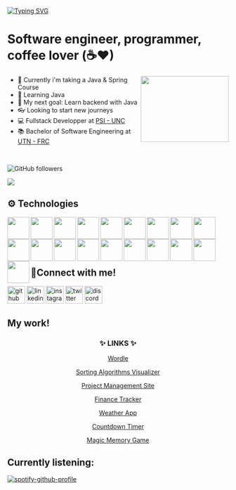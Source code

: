 [![Typing SVG](https://readme-typing-svg.herokuapp.com?size=30&color=33F709&center=true&vCenter=true&width=900&lines=Hello+World%2C+I'm+Tomas!++%F0%9F%91%A8%F0%9F%8F%BB%E2%80%8D%F0%9F%92%BB)](https://git.io/typing-svg)


# Software engineer, programmer, coffee lover (☕♥)

<img align="right" height="150" width="200" src="https://media.giphy.com/media/WUlplcMpOCEmTGBtBW/giphy.gif">

- 🔭 Currently i'm taking a Java & Spring Course
- 🌱 Learning Java
- 📢 My next goal: Learn backend with Java
- 👓 Looking to start new journeys
- 💻 Fullstack Developper at [PSI - UNC](https://www.unc.edu.ar/informatica)
- 📚 Bachelor of Software Engineering at [UTN - FRC](https://www.frc.utn.edu.ar)

<br>

![GitHub followers](https://img.shields.io/github/followers/tomzvilla?color=%23181717&logo=github&style=for-the-badge)

<a href="https://www.linkedin.com/in/tomas-villarreal-883526197/"><img src="https://img.shields.io/badge/LinkedIn-0077B5?style=for-the-badge&logo=linkedin&logoColor=white"></a>


## ⚙ Technologies

          
<img align="left" width="50" src="https://cdn.jsdelivr.net/gh/devicons/devicon/icons/html5/html5-original.svg" />
<img align="left" width="50" src="https://cdn.jsdelivr.net/gh/devicons/devicon/icons/css3/css3-original.svg" />
<img align="left" width="50" src="https://cdn.jsdelivr.net/gh/devicons/devicon/icons/bootstrap/bootstrap-original.svg" />
<img align="left" width="50" src="https://cdn.jsdelivr.net/gh/devicons/devicon/icons/sass/sass-original.svg" />
<img align="left" width="50" src="https://cdn.jsdelivr.net/gh/devicons/devicon/icons/vscode/vscode-original.svg" />

<img align="left" width="50" src="https://cdn.jsdelivr.net/gh/devicons/devicon/icons/pycharm/pycharm-original.svg" />
<img align="left" width="50" src="https://cdn.jsdelivr.net/gh/devicons/devicon/icons/python/python-original.svg" />
<img align="left" width="50" src="https://cdn.jsdelivr.net/gh/devicons/devicon/icons/git/git-original.svg" />

<img align="left" width="50" src="https://cdn.jsdelivr.net/gh/devicons/devicon/icons/github/github-original.svg" /> 

<img align="left" width="50" src="https://cdn.jsdelivr.net/gh/devicons/devicon/icons/visualstudio/visualstudio-plain.svg" />
<img align="left" width="50" src="https://cdn.jsdelivr.net/gh/devicons/devicon/icons/csharp/csharp-original.svg" />

<img align="left" width="50" src="https://cdn.jsdelivr.net/gh/devicons/devicon/icons/android/android-original.svg" />
<img align="left" width="50" src="https://cdn.jsdelivr.net/gh/devicons/devicon/icons/java/java-original.svg" />
<img align="left" width="50" src="https://cdn.jsdelivr.net/gh/devicons/devicon/icons/androidstudio/androidstudio-original.svg" />

<img align="left" width="50" src="https://cdn.jsdelivr.net/gh/devicons/devicon/icons/react/react-original.svg" />
<img align="left" width="50" src="https://cdn.jsdelivr.net/gh/devicons/devicon/icons/firebase/firebase-plain.svg" />

<img align="left" width="50" src="https://cdn.jsdelivr.net/gh/devicons/devicon/icons/redux/redux-original.svg" />
<img align="left" width="50" src="https://cdn.jsdelivr.net/gh/devicons/devicon/icons/vuejs/vuejs-original-wordmark.svg" />
<img align="left" width="50" src="https://cdn.jsdelivr.net/gh/devicons/devicon/icons/nodejs/nodejs-original.svg" />
                    

<br>
<br>
<br>
<br>
<br>

## 💬Connect with me!

[<img src='https://cdn.jsdelivr.net/npm/simple-icons@3.0.1/icons/github.svg' alt='github' height='40'>](https://github.com/tomzvilla) [<img src='https://cdn.jsdelivr.net/npm/simple-icons@3.0.1/icons/linkedin.svg' alt='linkedin' height='40'>](https://www.linkedin.com/in/tomas-villarreal-883526197/) [<img src='https://cdn.jsdelivr.net/npm/simple-icons@3.0.1/icons/instagram.svg' alt='instagram' height='40'>](https://www.instagram.com/tomas_villarreal1/) [<img src='https://cdn.jsdelivr.net/npm/simple-icons@3.0.1/icons/twitter.svg' alt='twitter' height='40'>](https://twitter.com/TomzVillarreal) [<img src='https://cdn.jsdelivr.net/npm/simple-icons@3.0.1/icons/discord.svg' alt='discord' height='40'>](https://discordapp.com/users/208072597768765443)  

## My work!

<h3 align="center">✨ LINKS ✨</h3>
<p align="center"> <a target="_blank" href="https://tomzvilla.github.io/wordle/">Wordle</a></p>
<p align="center"> <a target="_blank" href="https://tomzvilla.github.io/sorting-algorithm-visualizer/">Sorting Algorithms Visualizer</a></p>
<p align="center"> <a target="_blank" href="https://thedojosite-80d90.web.app">Project Management Site</a></p>
<p align="center"> <a target="_blank" href="https://mymoney-3bcac.web.app">Finance Tracker</a></p>
<p align="center"> <a target="_blank" href="https://tomzvilla.github.io/weather-app/">Weather App</a></p>
<p align="center"> <a target="_blank" href="https://tomzvilla.github.io/countdown-timer/">Countdown Timer</a></p>
<p align="center"> <a target="_blank" href="https://tomzvilla.github.io/magic-memory/">Magic Memory Game</a></p>

## Currently listening:
[![spotify-github-profile](https://spotify-github-profile.vercel.app/api/view?uid=31udoqiejhsbp7yyfu3ymznyxwj4&cover_image=true&theme=novatorem&bar_color=41d33c&bar_color_cover=true)](https://github.com/kittinan/spotify-github-profile)

[twitter]:https://twitter.com/home
[instagram]: https://www.instagram.com/tomas_villarreal1/
